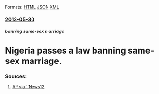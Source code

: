
Formats: [HTML](/news/2013/05/30/nigeria-passes-a-law-banning-same-sex-marriage.html)  [JSON](/news/2013/05/30/nigeria-passes-a-law-banning-same-sex-marriage.json)  [XML](/news/2013/05/30/nigeria-passes-a-law-banning-same-sex-marriage.xml)  

### [2013-05-30](/news/2013/05/30/index.md)

##### banning same-sex marriage
# Nigeria passes a law banning same-sex marriage. 




### Sources:

1. [AP via ''News12](http://longisland.news12.com/news/nation-world/nigeria-lawmakers-pass-anti-gay-marriage-bill-1.5368448)
